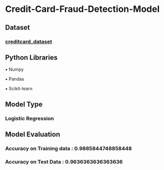 # Credit-Card-Fraud-Detection-Model

## Dataset
### [creditcard_dataset](https://www.kaggle.com/mlg-ulb/creditcardfraud?select=creditcard.csv)

## Python Libraries
▪ Numpy

▪ Pandas

▪ Scikit-learn

## Model Type
### Logistic Regression


## Model Evaluation
### Accuracy on Training data :  0.9885844748858448

### Accuracy on Test Data :  0.9636363636363636
